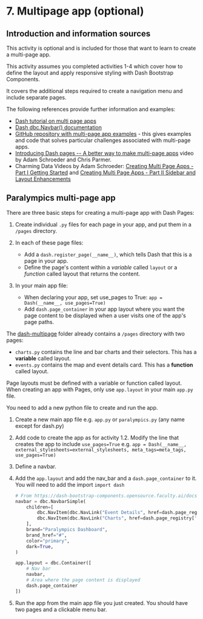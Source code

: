 # 7. Multipage app (optional)

## Introduction and information sources

This activity is optional and is included for those that want to learn to create a multi-page app.

This activity assumes you completed activities 1-4 which cover how to define the layout and apply responsive styling
with Dash Bootstrap Components.

It covers the additional steps required to create a navigation menu and include separate pages.

The following references provide further information and examples:

- [Dash tutorial on multi page apps](https://dash.plotly.com/urls)
- [Dash dbc.Navbar() documentation](https://dash-bootstrap-components.opensource.faculty.ai/docs/components/navbar/)
- [GitHub repository with multi-page app examples](https://github.com/AnnMarieW/dash-multi-page-app-demos) - this gives
  examples and code that solves particular challenges associated with multi-page apps.
- [Introducing Dash pages -- A better way to make multi-page apps](https://youtu.be/pJMZ0r84Rqs) video by Adam Schroeder
  and Chris Parmer.
- Charming Data Videos by Adam
  Schroeder: [Creating Multi Page Apps - Part I Getting Started](https://youtu.be/Hc9_-ncr4nU)
  and [Creating Multi Page Apps - Part II Sidebar and Layout Enhancements](https://www.youtube.com/watch?v=MtSgh6FOL7I)

## Paralympics multi-page app

There are three basic steps for creating a multi-page app with Dash Pages:

1. Create individual `.py` files for each page in your app, and put them in a `/pages` directory.

2. In each of these page files:

    - Add a `dash.register_page(__name__)`, which tells Dash that this is a page in your app.
    - Define the page's content within a _variable_ called `layout` or a _function_ called layout that returns the
      content.

3. In your main app file:

    - When declaring your app, set use_pages to True: `app = Dash(__name__, use_pages=True)`
    - Add `dash.page_container` in your app layout where you want the page content to be displayed when a user visits
      one of the app's page paths.

The [dash-multipage](../../src/student/dash_multi) folder already contains a `/pages` directory with two pages:

- `charts.py` contains the line and bar charts and their selectors. This has a **variable** called layout.
- `events.py` contains the map and event details card. This has a **function** called layout.

Page layouts must be defined with a variable or function called layout. When creating an app with Pages, only use
`app.layout` in your main `app.py` file.

You need to add a new python file to create and run the app.

1. Create a new main app file e.g. `app.py` or `paralympics.py` (any name except for dash.py)
2. Add code to create the app as for activity 1.2. Modify the line that creates the app to include `use_pages=True`
   e.g. `app = Dash(__name__, external_stylesheets=external_stylesheets, meta_tags=meta_tags, use_pages=True)`
3. Define a navbar.
4. Add the `app.layout` and add the nav_bar and a `dash.page_container` to it. You will need to add the import
   `import dash`

    ```python
    # From https://dash-bootstrap-components.opensource.faculty.ai/docs/components/navbar/
    navbar = dbc.NavbarSimple(
        children=[
            dbc.NavItem(dbc.NavLink("Event Details", href=dash.page_registry['pages.events']['path'])),
            dbc.NavItem(dbc.NavLink("Charts", href=dash.page_registry['pages.charts']['path'])),
        ],
        brand="Paralympics Dashboard",
        brand_href="#",
        color="primary",
        dark=True,
    )

    app.layout = dbc.Container([
        # Nav bar
        navbar,
        # Area where the page content is displayed
        dash.page_container
    ])
    ```
5. Run the app from the main app file you just created. You should have two pages and a clickable menu bar.

